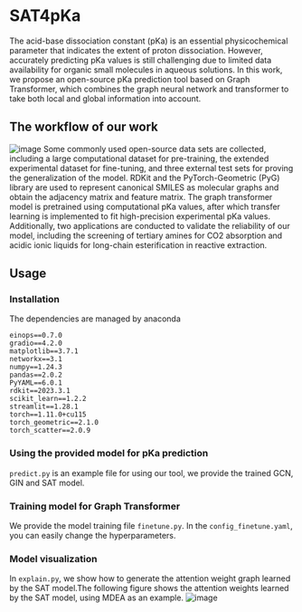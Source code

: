 # SAT4pKa
The acid-base dissociation constant (pKa) is an essential physicochemical parameter that indicates the extent of proton dissociation. However, accurately predicting pKa values is still challenging due to limited data availability for organic small molecules in aqueous solutions. In this work, we propose an open-source pKa prediction tool based on Graph Transformer, which combines the graph neural network and transformer to take both local and global information into account. 
## The workflow of our work
![image](https://github.com/Violets9527/SAT4pKa/assets/127859234/d81fffcb-89cf-4c0e-9bd9-92a7b54fafcb)
Some commonly used open-source data sets are collected, including a large computational dataset for pre-training, the extended experimental dataset for fine-tuning, and three external test sets for proving the generalization of the model. RDKit and the PyTorch-Geometric (PyG) library are used to represent canonical SMILES as molecular graphs and obtain the adjacency matrix and feature matrix. The graph transformer model is pretrained using computational pKa values, after which transfer learning is implemented to fit high-precision experimental pKa values. Additionally, two applications are conducted to validate the reliability of our model, including the screening of tertiary amines for CO2 absorption and acidic ionic liquids for long-chain esterification in reactive extraction.
## Usage
### Installation
The dependencies are managed by anaconda
```
einops==0.7.0  
gradio==4.2.0  
matplotlib==3.7.1  
networkx==3.1  
numpy==1.24.3  
pandas==2.0.2  
PyYAML==6.0.1  
rdkit==2023.3.1  
scikit_learn==1.2.2  
streamlit==1.28.1  
torch==1.11.0+cu115  
torch_geometric==2.1.0  
torch_scatter==2.0.9  
```
### Using the provided model for pKa prediction
`predict.py` is an example file for using our tool, we provide the trained GCN, GIN and SAT model.

### Training model for Graph Transformer
We provide the model training file `finetune.py`. In the `config_finetune.yaml`, you can easily change the hyperparameters.

### Model visualization
In `explain.py`, we show how to generate the attention weight graph learned by the SAT model.The following figure shows the attention weights learned by the SAT model, using MDEA as an example.
![image](https://github.com/Violets9527/SAT4pKa/assets/127859234/b55503ae-da33-44c5-b36a-ae26575ca0e7)








